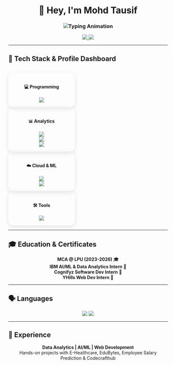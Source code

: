 <h1 align="center">👋 Hey, I'm Mohd Tausif</h1>
<h3 align="center">
  <img src="https://readme-typing-svg.demolab.com?font=Fira+Code&weight=500&size=22&pause=1000&color=00C7FF&center=true&vCenter=true&width=500&lines=Data+Analyst;AI%2FML+Enthusiast;Lifelong+Learner" alt="Typing Animation" />
</h3>

<p align="center">
  <a href="https://www.linkedin.com/in/mohammadtausif07/">
    <img src="https://img.shields.io/badge/LinkedIn-Connect-blue?logo=linkedin&logoColor=white&style=for-the-badge" />
  </a>
  <a href="https://github.com/whoistausif">
    <img src="https://img.shields.io/badge/GitHub-Follow-black?logo=github&logoColor=white&style=for-the-badge" />
  </a>
</p>

---

## 🧰 Tech Stack & Profile Dashboard

<p align="center" style="display:flex; flex-wrap: wrap; justify-content: center; gap: 20px;">

<!-- Programming Card -->
<div align="center" style="border-radius: 15px; padding: 15px; width: 180px; box-shadow: 0 5px 15px rgba(0,0,0,0.1); transition: 0.3s;">
  <h4>💻 Programming</h4>
  <img src="https://skillicons.dev/icons?i=python,php,js,html,css,mysql,r" />
</div>

<!-- Analytics Card -->
<div align="center" style="border-radius: 15px; padding: 15px; width: 180px; box-shadow: 0 5px 15px rgba(0,0,0,0.1); transition: 0.3s;">
  <h4>📊 Analytics</h4>
  <img src="https://img.shields.io/badge/Excel-217346?style=for-the-badge&logo=microsoft-excel&logoColor=white" /><br/>
  <img src="https://img.shields.io/badge/Power%20BI-F2C811?style=for-the-badge&logo=powerbi&logoColor=black" /><br/>
  <img src="https://img.shields.io/badge/Tableau-E97627?style=for-the-badge&logo=tableau&logoColor=white" />
</div>

<!-- Cloud & ML Card -->
<div align="center" style="border-radius: 15px; padding: 15px; width: 180px; box-shadow: 0 5px 15px rgba(0,0,0,0.1); transition: 0.3s;">
  <h4>☁️ Cloud & ML</h4>
  <img src="https://skillicons.dev/icons?i=aws,azure,gcp" /><br/>
  <img src="https://skillicons.dev/icons?i=tensorflow,sklearn" />
</div>

<!-- Tools Card -->
<div align="center" style="border-radius: 15px; padding: 15px; width: 180px; box-shadow: 0 5px 15px rgba(0,0,0,0.1); transition: 0.3s;">
  <h4>🛠 Tools</h4>
  <img src="https://skillicons.dev/icons?i=git,github,vscode,figma" />
</div>

</p>

<style>
div:hover {
  box-shadow: 0 10px 25px rgba(0,0,0,0.2);
  transform: translateY(-5px);
}
</style>

---

## 🎓 Education & Certificates
<p align="center">
  <b>MCA @ LPU (2023-2026)</b> 🎓<br/>
  <b>IBM AI/ML & Data Analytics Intern</b> 🏅<br/>
  <b>Cognifyz Software Dev Intern</b> 🏅<br/>
  <b>YHills Web Dev Intern</b> 🏅
</p>

---

## 🗣 Languages
<p align="center">
  <img src="https://img.shields.io/badge/English-Fluent-blue" />
  <img src="https://img.shields.io/badge/Hindi-Native-red" />
</p>

---

## 💼 Experience
<p align="center">
  <b>Data Analytics | AI/ML | Web Development</b><br/>
  Hands-on projects with E-Healthcare, EduBytes, Employee Salary Prediction & Codecrafthub
</p>
